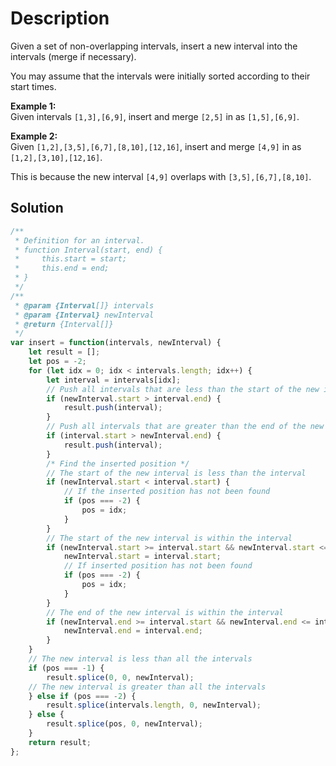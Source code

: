 # Description

Given a set of non-overlapping intervals, insert a new interval into the intervals (merge if necessary).

You may assume that the intervals were initially sorted according to their start times.

**Example 1:**<br>
Given intervals `[1,3],[6,9]`, insert and merge `[2,5]` in as `[1,5],[6,9]`.

**Example 2:**<br>
Given `[1,2],[3,5],[6,7],[8,10],[12,16]`, insert and merge `[4,9]` in as `[1,2],[3,10],[12,16]`.

This is because the new interval `[4,9]` overlaps with `[3,5],[6,7],[8,10]`.

## Solution
```javascript
/**
 * Definition for an interval.
 * function Interval(start, end) {
 *     this.start = start;
 *     this.end = end;
 * }
 */
/**
 * @param {Interval[]} intervals
 * @param {Interval} newInterval
 * @return {Interval[]}
 */
var insert = function(intervals, newInterval) {
	let result = [];
	let pos = -2;
    for (let idx = 0; idx < intervals.length; idx++) {
        let interval = intervals[idx];
		// Push all intervals that are less than the start of the new interval
		if (newInterval.start > interval.end) {
			result.push(interval);
		}
		// Push all intervals that are greater than the end of the new interval
		if (interval.start > newInterval.end) {
			result.push(interval);
		}
		/* Find the inserted position */
        // The start of the new interval is less than the interval
		if (newInterval.start < interval.start) {
            // If the inserted position has not been found
            if (pos === -2) {
			    pos = idx;
            }
		}
		// The start of the new interval is within the interval
		if (newInterval.start >= interval.start && newInterval.start <= interval.end) {
			newInterval.start = interval.start;
            // If inserted position has not been found
            if (pos === -2) {
			    pos = idx;
            }
		}
		// The end of the new interval is within the interval
		if (newInterval.end >= interval.start && newInterval.end <= interval.end) {
			newInterval.end = interval.end;
		}
    }
    // The new interval is less than all the intervals
    if (pos === -1) {
        result.splice(0, 0, newInterval);
    // The new interval is greater than all the intervals
    } else if (pos === -2) {
        result.splice(intervals.length, 0, newInterval);
    } else {
	    result.splice(pos, 0, newInterval);
    }
	return result;
};
```